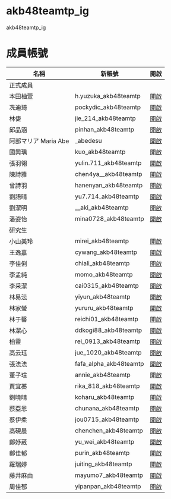 # akb48teamtp_ig
akb48teamtp_ig

# 成員帳號 #

名稱|新帳號|開啟
---|----|---
正式成員|
本田柚萱|h.yuzuka_akb48teamtp|[開啟](https://www.instagram.com/h.yuzuka_akb48teamtp/)
冼迪琦|pockydic_akb48teamtp|[開啟](https://www.instagram.com/pockydic_akb48teamtp/)
林倢|jie_214_akb48teamtp|[開啟](https://www.instagram.com/jie_214_akb48teamtp/)
邱品涵|pinhan_akb48teamtp|[開啟](https://www.instagram.com/pinhan_akb48teamtp/)
阿部マリア Maria Abe|_abedesu|[開啟](https://www.instagram.com/_abedesu/)
國興瑀|kuo_akb48teamtp|[開啟](https://www.instagram.com/kuo_akb48teamtp/)
張羽翎|yulin.711_akb48teamtp|[開啟](https://www.instagram.com/yulin.711_akb48teamtp/)
陳詩雅|chen4ya__akb48teamtp|[開啟](https://www.instagram.com/chen4ya__akb48teamtp/)
曾詩羽|hanenyan_akb48teamtp|[開啟](https://www.instagram.com/hanenyan_akb48teamtp/)
劉語晴|yu7.714_akb48teamtp|[開啟](https://www.instagram.com/yu7.714_akb48teamtp/)
劉潔明|\_\_aki_akb48teamtp|[開啟](https://www.instagram.com/h.yuzuka_akb48teamtp/)
潘姿怡|mina0728_akb48teamtp|[開啟](https://www.instagram.com/__aki_akb48teamtp/)
研究生|
小山美玲|mirei_akb48teamtp|[開啟](https://www.instagram.com/mirei.akb48teamtp/)
王逸嘉|cywang_akb48teamtp|[開啟](https://www.instagram.com/cywang_akb48teamtp/)
李佳俐|chiali_akb48teamtp|[開啟](https://www.instagram.com/chiali_akb48teamtp/)
李孟純|momo_akb48teamtp|[開啟](https://www.instagram.com/momo_akb48teamtp/)
李采潔|cai0315_akb48teamtp|[開啟](https://www.instagram.com/cai0315_akb48teamtp/)
林易沄|yiyun_akb48teamtp|[開啟](https://www.instagram.com/yiyun_akb48teamtp/)
林家瑩|yururu_akb48teamtp|[開啟](https://www.instagram.com/yururu_akb48teamtp/)
林于馨|reichi01_akb48teamtp|[開啟](https://www.instagram.com/reichi01_akb48teamtp/)
林潔心|ddkogi88_akb48teamtp|[開啟](https://www.instagram.com/ddkogi88_akb48teamtp/)
柏靈|rei_0913_akb48teamtp|[開啟](https://www.instagram.com/rei_0913_akb48teamtp/)
高云珏|jue_1020_akb48teamtp|[開啟](https://www.instagram.com/jue_1020_akb48teamtp/)
張法法|fafa_alpha_akb48teamtp|[開啟](https://www.instagram.com/fafa_alpha_akb48teamtp/)
董子瑄|annie_akb48teamtp|[開啟](https://www.instagram.com/annie_akb48teamtp/)
賈宜蓁|rika_818_akb48teamtp|[開啟](https://www.instagram.com/rika_818_akb48teamtp/)
劉曉晴|koharu_akb48teamtp|[開啟](https://www.instagram.com/koharu_akb48teamtp/)
蔡亞恩|chunana_akb48teamtp|[開啟](https://www.instagram.com/chunana_akb48teamtp/)
蔡伊柔|jou0715_akb48teamtp|[開啟](https://www.instagram.com/jou0715_akb48teamtp/)
高硯晨|chenchen_akb48teamtp|[開啟](https://www.instagram.com/chenchen_akb48teamtp/)
鄭妤葳|yu_wei_akb48teamtp|[開啟](https://www.instagram.com/yu_wei_akb48teamtp/)
鄭佳郁|purin_akb48teamtp|[開啟](https://www.instagram.com/purin_akb48teamtp/)
羅瑞婷|juiting_akb48teamtp|[開啟](https://www.instagram.com/juiting_akb48teamtp/)
藤井麻由|mayumo7_akb48teamtp|[開啟](https://www.instagram.com/mayumo7_akb48teamtp/)
周佳郁|yipanpan_akb48teamtp|[開啟](https://www.instagram.com/yipanpan_akb48teamtp/)

